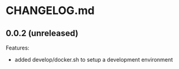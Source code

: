 # CHANGELOG.md

## 0.0.2 (unreleased)

Features:

  - added develop/docker.sh to setup a development environment
